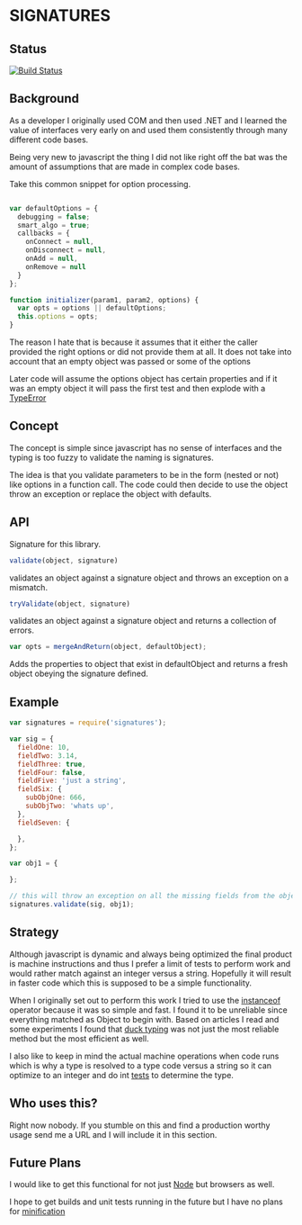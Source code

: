 
# SIGNATURES

## Status

[![Build Status](https://travis-ci.org/cbuteau/signatures.svg?branch=master)](https://travis-ci.org/cbuteau/signatures)

## Background

As a developer I originally used COM and then used .NET and I learned the value of interfaces very early on and used them consistently through many different code bases.

Being very new to javascript the thing I did not like right off the bat was the amount of assumptions that are made in complex code bases.

Take this common snippet for option processing.

```javascript

var defaultOptions = {
  debugging = false;
  smart_algo = true;
  callbacks = {
    onConnect = null,
    onDisconnect = null,
    onAdd = null,
    onRemove = null
  }
};

function initializer(param1, param2, options) {
  var opts = options || defaultOptions;
  this.options = opts;
}
```

The reason I hate that is because it assumes that it either the caller provided the right options or did not provide them at all.  It does not take into account that an empty object was passed or some of the options

Later code will assume the options object has certain properties and if it was an empty object it will pass the first test and then explode with a [TypeError](https://developer.mozilla.org/en-US/docs/Web/JavaScript/Reference/Global_Objects/TypeError "MDN")

## Concept

The concept is simple since javascript has no sense of interfaces and the typing is too fuzzy to validate the naming is signatures.

The idea is that you validate parameters to be in the form (nested or not) like options in a function call.  The code could then decide to use the object throw an exception or replace the object with defaults.

## API

Signature for this library.

```javascript
validate(object, signature)  
```

validates an object against a signature object and throws an exception on a mismatch.

```javascript
tryValidate(object, signature)
```

validates an object against a signature object and returns a collection of errors.

```javascript
var opts = mergeAndReturn(object, defaultObject);
```
Adds the properties to object that exist in defaultObject and returns a fresh object obeying the signature defined.

## Example

```javascript
var signatures = require('signatures');

var sig = {
  fieldOne: 10,
  fieldTwo: 3.14,
  fieldThree: true,
  fieldFour: false,
  fieldFive: 'just a string',
  fieldSix: {
    subObjOne: 666,
    subObjTwo: 'whats up',
  },
  fieldSeven: {

  },
};

var obj1 = {

};

// this will throw an exception on all the missing fields from the object.
signatures.validate(sig, obj1);
```
## Strategy

Although javascript is dynamic and always being optimized the final product is machine instructions and thus I prefer a limit of tests to perform work and would rather match against an integer versus a string.  Hopefully it will result in faster code which this is supposed to be a simple functionality.

When I originally set out to perform this work I tried to use the [instanceof](https://developer.mozilla.org/en-US/docs/Web/JavaScript/Reference/Operators/instanceof) operator because it was so simple and fast.  I found it to be unreliable since everything matched as Object to begin with.  Based on articles I read and some experiments I found that [duck typing](https://en.wikipedia.org/wiki/Duck_typing) was not just the most reliable method but the most efficient as well.

I also like to keep in mind the actual machine operations when code runs which is why a type is resolved to a type code versus a string so it can optimize to an integer and do int [tests](http://stackoverflow.com/questions/12665289/cmp-je-jg-how-they-work-in-assembly) to determine the type.


## Who uses this?

Right now nobody.  If you stumble on this and find a production worthy usage send me a URL and I will include it in this section.

## Future Plans

I would like to get this functional for not just [Node](https://nodejs.org/) but browsers as well.

I hope to get builds and unit tests running in the future but I have no plans for [minification][1]

[1]: https://en.wikipedia.org/wiki/Minification_(programming)
